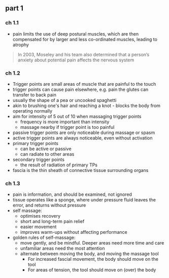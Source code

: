 ## part 1

### ch 1.1

- pain limits the use of deep postural muscles, which are then compensated for by larger and less co-ordinated muscles, leading to atrophy

> In 2003, Moseley and his team also determined that a person’s anxiety about potential pain affects the nervous system

### ch 1.2

- Trigger points are small areas of muscle that are painful to the touch
- trigger points can cause pain elsewhere, e.g. pain the glutes can transfer to back pain
- usually the shape of a pea or uncooked spaghetti
- akin to brushing one's hair and reaching a knot - blocks the body from operating normally
- aim for intensity of 5 out of 10 when massaging trigger points
	- frequency is more important than intensity
	- massage nearby if trigger point is too painful
- passive trigger points are only noticeable during massage or spasm
- active trigger points are always noticeable, even without activation
- primary trigger points
	- can be active or passive
	- can radiate to other areas
- secondary trigger points
	- the result of radiation of primary TPs
- fascia is the thin sheath of connective tissue surrounding organs

### ch 1.3

- pain is information, and should be examined, not ignored
- tissue operates like a sponge, where under pressure fluid leaves the error, and returns without pressure
- self massage:
	- optimises recovery
	- short and long-term pain relief
	- easier movement
	- improves warm-ups without affecting performance
- golden rules of self-massage:
	- move gently, and be mindful. Deeper areas need more time and care
	- unfamiliar areas need the most attention
	- alternate between moving the body, and moving the massage tool
		- For increased fascial movement, the body should move on the tool
		- For areas of tension, the tool should move on (over) the body